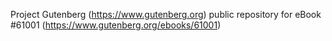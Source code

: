 Project Gutenberg (https://www.gutenberg.org) public repository for eBook #61001 (https://www.gutenberg.org/ebooks/61001)

